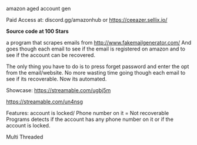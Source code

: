 amazon aged account gen

Paid Access at: 
discord.gg/amazonhub or https://ceeazer.sellix.io/

**Source code at 100 Stars** 


 a program that scrapes emails from
http://www.fakemailgenerator.com/
And goes though each email to see
if the email is registered on amazon
and to see if the account can be recovered.

 The only thing you have to do is to press forget password
and enter the opt from the email/website.
No more wasting time going though each email to see if
its recoverable. Now its automated.

Showcase:
https://streamable.com/ugbj5m

https://streamable.com/un4nsg

Features:
account is locked/ Phone number on it = Not recoverable
Programs detects if the account has any phone
number on it or if the account is locked.

 Multi Threaded
